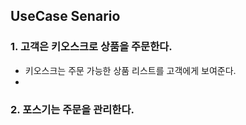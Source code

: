 ## UseCase Senario
### 1. 고객은 키오스크로 상품을 주문한다.
- 키오스크는 주문 가능한 상품 리스트를 고객에게 보여준다.
- 


### 2. 포스기는 주문을 관리한다.
